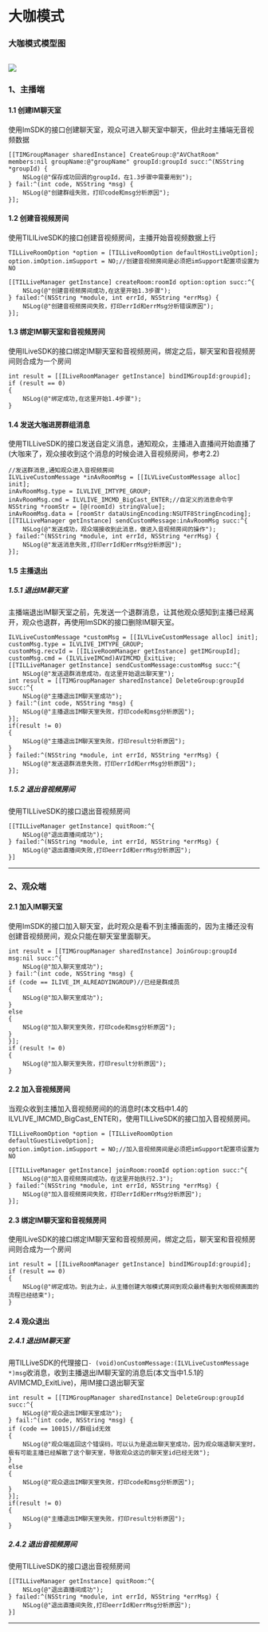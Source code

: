 # 大咖模式
### 大咖模式模型图
![](http://mc.qcloudimg.com/static/img/5c61520f52804727dc7c06d9a1818c2f/image.png)
---
### 1、主播端
#### 1.1 创建IM聊天室
使用ImSDK的接口创建聊天室，观众可进入聊天室中聊天，但此时主播端无音视频数据
```
[[TIMGroupManager sharedInstance] CreateGroup:@"AVChatRoom" members:nil groupName:@"groupName" groupId:groupId succ:^(NSString *groupId) {
    NSLog(@"保存成功回调的groupId，在1.3步骤中需要用到");
} fail:^(int code, NSString *msg) {
    NSLog(@"创建群组失败，打印code和msg分析原因");
}];
```
#### 1.2 创建音视频房间
使用TILILiveSDK的接口创建音视频房间，主播开始音视频数据上行
```
TILLiveRoomOption *option = [TILLiveRoomOption defaultHostLiveOption];
option.imOption.imSupport = NO;//创建音视频房间是必须把imSupport配置项设置为NO

[[TILLiveManager getInstance] createRoom:roomId option:option succ:^{
    NSLog(@"创建音视频房间成功,在这里开始1.3步骤");
} failed:^(NSString *module, int errId, NSString *errMsg) {
    NSLog(@"创建音视频房间失败，打印errId和errMsg分析错误原因");
}];
```
#### 1.3 绑定IM聊天室和音视频房间
使用ILiveSDK的接口绑定IM聊天室和音视频房间，绑定之后，聊天室和音视频房间则合成为一个房间
```
int result = [[ILiveRoomManager getInstance] bindIMGroupId:groupid];
if (result == 0)
{
    NSLog(@"绑定成功,在这里开始1.4步骤");
}
```
#### 1.4 发送大咖进房群组消息
使用TILLiveSDK的接口发送自定义消息，通知观众，主播进入直播间开始直播了(大咖来了，观众接收到这个消息的时候会进入音视频房间，参考2.2)
```
//发送群消息,通知观众进入音视频房间
ILVLiveCustomMessage *inAvRoomMsg = [[ILVLiveCustomMessage alloc] init];
inAvRoomMsg.type = ILVLIVE_IMTYPE_GROUP;
inAvRoomMsg.cmd = ILVLIVE_IMCMD_BigCast_ENTER;//自定义的消息命令字
NSString *roomStr = [@(roomId) stringValue];
inAvRoomMsg.data = [roomStr dataUsingEncoding:NSUTF8StringEncoding];
[[TILLiveManager getInstance] sendCustomMessage:inAvRoomMsg succ:^{
    NSLog(@"发送成功，观众端接收到此消息，做进入音视频房间的操作");
} failed:^(NSString *module, int errId, NSString *errMsg) {
    NSLog(@"发送消息失败,打印errId和errMsg分析原因");
}];
```
#### 1.5 主播退出
##### 1.5.1 退出IM聊天室
主播端退出IM聊天室之前，先发送一个退群消息，让其他观众感知到主播已经离开，观众也退群，再使用ImSDK的接口删除IM聊天室。
```
ILVLiveCustomMessage *customMsg = [[ILVLiveCustomMessage alloc] init];
customMsg.type = ILVLIVE_IMTYPE_GROUP;
customMsg.recvId = [[ILiveRoomManager getInstance] getIMGroupId];
customMsg.cmd = (ILVLiveIMCmd)AVIMCMD_ExitLive;
[[TILLiveManager getInstance] sendCustomMessage:customMsg succ:^{
    NSLog(@"发送退群消息成功，在这里开始退出聊天室");
int result = [[TIMGroupManager sharedInstance] DeleteGroup:groupId succ:^{
    NSLog(@"主播退出IM聊天室成功");
} fail:^(int code, NSString *msg) {
    NSLog(@"主播退出IM聊天室失败，打印code和msg分析原因");
}];
if(result != 0)
{
    NSLog(@"主播退出IM聊天室失败，打印result分析原因");
}
} failed:^(NSString *module, int errId, NSString *errMsg) {
    NSLog(@"发送退群消息失败，打印errId和errMsg分析原因");
}];
```
##### 1.5.2 退出音视频房间
使用TILLiveSDK的接口退出音视频房间
```
[[TILLiveManager getInstance] quitRoom:^{
    NSLog(@"退出直播间成功");
} failed:^(NSString *module, int errId, NSString *errMsg) {
    NSLog(@"退出直播间失败,打印eerrId和errMsg分析原因");
}]
```
----
### 2、观众端
#### 2.1 加入IM聊天室
使用ImSDK的接口加入聊天室，此时观众是看不到主播画面的，因为主播还没有创建音视频房间，观众只能在聊天室里面聊天。
```
int result = [[TIMGroupManager sharedInstance] JoinGroup:groupId msg:nil succ:^{
    NSLog(@"加入聊天室成功");
} fail:^(int code, NSString *msg) {
if (code == ILIVE_IM_ALREADYINGROUP)//已经是群成员
{
    NSLog(@"加入聊天室成功");
}
else
{
    NSLog(@"加入聊天室失败，打印code和msg分析原因");
}
}];
if (result != 0)
{
    NSLog(@"加入聊天室失败，打印result分析原因");
}
```
#### 2.2 加入音视频房间
当观众收到主播加入音视频房间的的消息时(本文档中1.4的ILVLIVE_IMCMD_BigCast_ENTER)，使用TILLiveSDK的接口加入音视频房间。
```
TILLiveRoomOption *option = [TILLiveRoomOption defaultGuestLiveOption];
option.imOption.imSupport = NO;//加入音视频房间是必须把imSupport配置项设置为NO

[[TILLiveManager getInstance] joinRoom:roomId option:option succ:^{
    NSLog(@"加入音视频房间成功，在这里开始执行2.3");
} failed:^(NSString *module, int errId, NSString *errMsg) {
    NSLog(@"加入音视频房间失败，打印errId和errMsg分析原因");
}];
```
#### 2.3 绑定IM聊天室和音视频房间
使用ILiveSDK的接口绑定IM聊天室和音视频房间，绑定之后，聊天室和音视频房间则合成为一个房间
```
int result = [[ILiveRoomManager getInstance] bindIMGroupId:groupid];
if (result == 0)
{
    NSLog(@"绑定成功。到此为止，从主播创建大咖模式房间到观众最终看到大咖视频画面的流程已经结束");
}
```
#### 2.4 观众退出
##### 2.4.1 退出IM聊天室
用TILLiveSDK的代理接口`- (void)onCustomMessage:(ILVLiveCustomMessage *)msg`收消息，收到主播退出IM聊天室的消息后(本文当中1.5.1的AVIMCMD_ExitLive)，用IM接口退出聊天室
```
int result = [[TIMGroupManager sharedInstance] DeleteGroup:groupId succ:^{
    NSLog(@"观众退出IM聊天室成功");
} fail:^(int code, NSString *msg) {
if (code == 10015)//群组id无效
{
    NSLog(@"观众端返回这个错误码，可以认为是退出聊天室成功，因为观众端退聊天室时，极有可能主播已经解散了这个聊天室，导致观众这边的聊天室id已经无效");
}
else
{
    NSLog(@"观众退出IM聊天室失败，打印code和msg分析原因");
}
}];
if(result != 0)
{
    NSLog(@"主播退出IM聊天室失败，打印result分析原因");
}
```
##### 2.4.2 退出音视频房间
使用TILLiveSDK的接口退出音视频房间
```
[[TILLiveManager getInstance] quitRoom:^{
    NSLog(@"退出直播间成功");
} failed:^(NSString *module, int errId, NSString *errMsg) {
    NSLog(@"退出直播间失败,打印eerrId和errMsg分析原因");
}]
```
---



